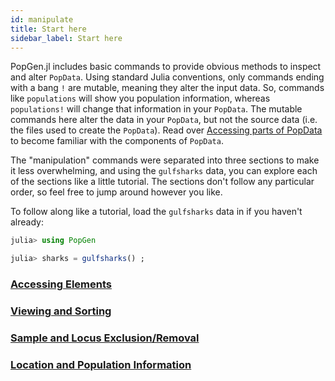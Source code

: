 ```yaml
---
id: manipulate
title: Start here
sidebar_label: Start here
---
```


PopGen.jl includes basic commands to provide obvious methods to inspect and alter `PopData`. Using standard Julia conventions, only commands ending with a bang `!` are mutable, meaning they alter the input data. So, commands like `populations` will show you population information, whereas `populations!` will change that information in your `PopData`. The mutable commands here alter the data in your `PopData`, but not the source data (i.e. the files used to create the `PopData`). Read over [Accessing parts of PopData](accessing) to become familiar with the components of `PopData`. 

The "manipulation" commands were separated into three sections to make it less overwhelming, and using the `gulfsharks` data, you can explore each of the sections like a little tutorial. The sections don't follow any particular order, so feel free to jump around however you like. 

To follow along like a tutorial, load the `gulfsharks` data in if you haven't already:

```julia
julia> using PopGen

julia> sharks = gulfsharks() ;
```

### [Accessing Elements](accessing)

### [Viewing and Sorting](viewsort)

### [Sample and Locus Exclusion/Removal](exclusion)

### [Location and Population Information](populations)

